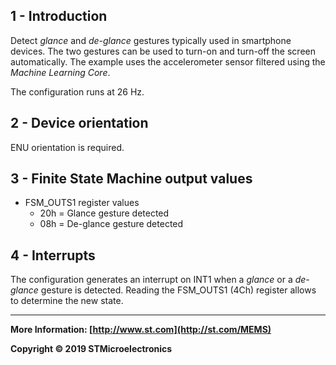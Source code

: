 ## 1 - Introduction

Detect *glance* and *de-glance* gestures typically used in smartphone devices. The two gestures can be used to turn-on and turn-off the screen automatically. The example uses the accelerometer sensor filtered using the *Machine Learning Core*.

The configuration runs at 26 Hz.


## 2 - Device orientation

ENU orientation is required.


## 3 - Finite State Machine output values

- FSM_OUTS1 register values
  - 20h = Glance gesture detected
  - 08h = De-glance gesture detected


## 4 - Interrupts

The configuration generates an interrupt on INT1 when a *glance* or a *de-glance* gesture is detected. Reading the FSM_OUTS1 (4Ch) register allows to determine the new state.

------

**More Information: [http://www.st.com](http://st.com/MEMS)**

**Copyright © 2019 STMicroelectronics**